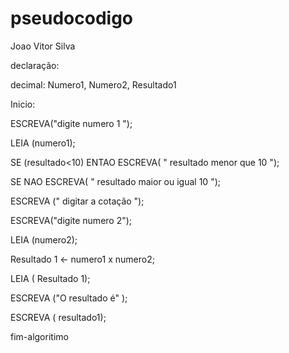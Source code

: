 # pseudocodigo
Joao Vitor Silva

declaração: 

 
 decimal: Numero1, Numero2, Resultado1


 Inicio: 

  ESCREVA("digite numero 1 "); 

  LEIA (numero1); 
       
       
 SE (resultado<10) ENTAO
 ESCREVA( " resultado menor que 10 ");
    
 SE NAO
       ESCREVA( " resultado maior ou igual 10 ");
            

 ESCREVA (" digitar a cotação "); 

 ESCREVA("digite numero 2"); 

 LEIA (numero2); 

 
Resultado 1 <- numero1  x  numero2; 

LEIA ( Resultado 1); 



ESCREVA ("O resultado é" ); 

ESCREVA ( resultado1); 

 
fim-algoritimo
